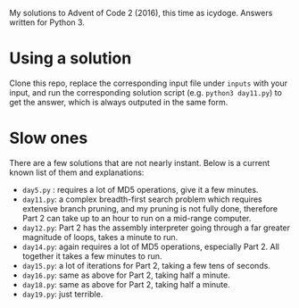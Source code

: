 My solutions to Advent of Code 2 (2016), this time as icydoge. Answers written for Python 3.

# Using a solution
Clone this repo, replace the corresponding input file under `inputs` with your input, and run the corresponding solution script (e.g. `python3 day11.py`) to get the answer, which is always outputed in the same form.

# Slow ones
There are a few solutions that are not nearly instant. Below is a current known list of them and explanations:
* `day5.py` : requires a lot of MD5 operations, give it a few minutes.
* `day11.py`: a complex breadth-first search problem which requires extensive branch pruning, and my pruning is not fully done, therefore Part 2 can take up to an hour to run on a mid-range computer.
* `day12.py`: Part 2 has the assembly interpreter going through a far greater magnitude of loops, takes a minute to run.
* `day14.py`: again requires a lot of MD5 operations, especially Part 2. All together it takes a few minutes to run.
* `day15.py`: a lot of iterations for Part 2, taking a few tens of seconds.
* `day16.py`: same as above for Part 2, taking half a minute.
* `day18.py`: same as above for Part 2, taking half a minute.
* `day19.py`: just terrible.
